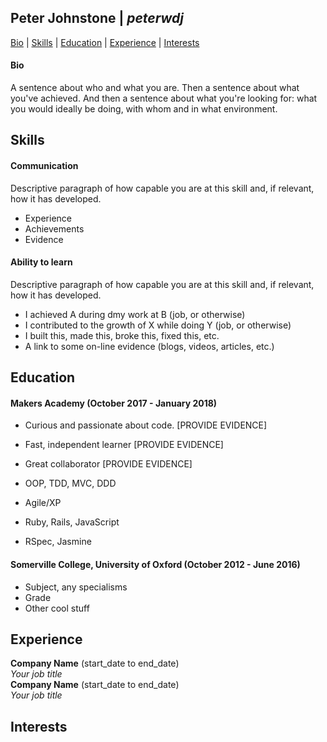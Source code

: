 ## Peter Johnstone | *peterwdj*
[Bio](#bio) | [Skills](#skills) | [Education](#education) | [Experience](#experience) | [Interests](#interests)

#### Bio

A sentence about who and what you are. Then a sentence about what you've achieved. And then a sentence about what you're looking for: what you would ideally be doing, with whom and in what environment.

## Skills

#### Communication

Descriptive paragraph of how capable you are at this skill and, if relevant, how it has developed.

- Experience
- Achievements
- Evidence

#### Ability to learn

Descriptive paragraph of how capable you are at this skill and, if relevant, how it has developed.

- I achieved A during dmy work at B (job, or otherwise)
- I contributed to the growth of X while doing Y (job, or otherwise)
- I built this, made this, broke this, fixed this, etc.
- A link to some on-line evidence (blogs, videos, articles, etc.)

## Education

#### Makers Academy (October 2017 - January 2018)

- Curious and passionate about code. [PROVIDE EVIDENCE]
- Fast, independent learner [PROVIDE EVIDENCE]
- Great collaborator [PROVIDE EVIDENCE]

- OOP, TDD, MVC, DDD
- Agile/XP
- Ruby, Rails, JavaScript
- RSpec, Jasmine

#### Somerville College, University of Oxford (October 2012 - June 2016)

- Subject, any specialisms
- Grade
- Other cool stuff

## Experience

**Company Name** (start_date to end_date)    
*Your job title*  
**Company Name** (start_date to end_date)   
*Your job title*  

## Interests
